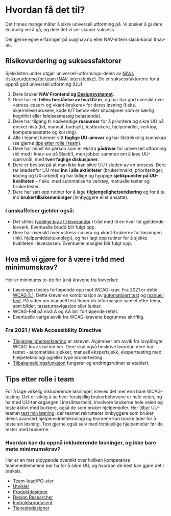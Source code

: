 # Hvordan få det til?
<p class="typo-ingress">Det finnes mange måter å sikre universell utforming på. Vi ønsker å gi dere én mulig vei å gå, og dele det vi ser skaper suksess.</p>
Del gjerne egne erfaringer på uu@nav.no eller NAV-intern slack-kanal #nav-uu.

## Risikovurdering og suksessfaktorer
Sjekklisten under utgjør universell-utformings-delen av [NAVs risikovurdering for team (NAV-intern lenke)](https://navno.sharepoint.com/sites/intranett-it/SitePages/Risikovurderinger.aspx). 
De er suksessfaktorene for å oppnå god universell utforming (UU):

1. Dere bruker __NAV Frontend og [Designsystemet](https://design.nav.no/)__.
2. Dere har en __felles forståelse av hva UU er__, og har har god oversikt over «stress-caser» og «kant-brukere» for deres løsning (f.eks. skjermleserbrukere, kode 6/7 behov eller situasjoner som er særlig kognitivt eller følelsesmessig belastende).
3. Dere har tilgang til nødvendige __ressurser__ for å prioritere og sikre UU på ønsket nivå (tid, mandat, budsjett, testbrukere, hjelpemidler, verktøy, kompetansestøtte og kursing).
4. Alle i teamet kjenner sitt __faglige UU-ansvar__ og har tilstrekkelig kunnskap (se gjerne [tips etter rolle i team](/hvordan-faa-det-til/tips-etter-rolle/)).
5. Dere har minst én person som er ekstra __pådriver__ for universell utforming (bli med i #nav-uu på Slack!), men jobber sammen om å løse UU-spørsmål, med __tverrfaglige diskusjoner__. 
6. Dere er bevisst på at man ikke kan sikre UU i slutten av en prosess. Dere tar istedenfor UU med __inn i alle aktiviteter__ (brukerinnsikt, prioriteringer, koding og UX-arbeid) og har tidlige og hyppige __sjekkpunkter på UU-kvaliteten__ - f.eks. med automatiserte verktøy, manuelle tester og brukertester.
7. Dere har satt opp rutiner for å lage __tilgjengelighetserklæring__ og for å ta inn __brukertilbakemeldinger__ (innbyggere eller ansatte).


### I anskaffelser gjelder også:
- Det stilles [tydelige krav til leverandør](hva-gjelder/krav-til-anskaffelseer.md) i tråd med til en hver tid gjeldende lovverk. Eventuelle brudd blir fulgt opp.
- Dere har oversikt over «stress-caser» og «kant-brukere» for løsningen (inkl. hjelpemiddelteknologi), og har lagt opp rutiner for å sjekke kvaliteten i leveransen. Eventuelle mangler blir fulgt opp.


<!-- Her kommer UU-skolen underlenker: -->

## Hva må vi gjøre for å være i tråd med minimumskrav?

<!-- helst ønsker jeg dette:
<ekspanderbartpanel tittel="Hva må vi gjøre for å være i tråd med minimumskrav?"> innholdet under (minus tittelen) </ekspanderbartpanel> -->
Her er minimums to-do for å nå kravene fra lovverket:
- Løsningen testes fortløpende opp mot WCAG-krav. Fra 2021 er dette [WCAG 2.1](https://uu.difi.no/krav-og-regelverk/webdirektivet-og-wcag-21). Dette krever en kombinasjon av [automatisert test](/hvordan-faa-det-til/UU-testing/automatisert-testing/) og [manuell test](/hvordan-faa-det-til/UU-testing/manuell-testing/). På siden om manuell test finner du informasjon samlet etter tema, som bilder, tastaturnavigasjon eller lenker.
- WCAG-Feil på nivå A og AA blir fortløpende rettet.
- Eventuelle varige avvik fra WCAG-kravene begrunnes skriftlig.

### Fra 2021 / Web Accessibility Directive
- [Tilgjengelighetserklæring](/hvordan-faa-det-til/tilgjengelighetserklæring.md) er skrevet. Avjørelser om avvik fra lovpålagte WCAG-krav skal inn her. Dere skal også beskrive hvordan dere har testet - automatiske sjekker, manuell ekspertsjekk, eksperttesting med hjelpeteknologi og/eller type brukertesting.
- [Tilbakemeldingsfunksjon](/hvordan-faa-det-til/tilbakemeldingsfunksjon.md) fungerer og endringsrutiner er etablert.

## Tips etter rolle i team
For å lage virkelig inkluderende løsninger, kreves det mer enn bare WCAG-testing. Det er viktig å se hvor forskjellig brukerbehovene er hele veien, og ha med UU-tankegangen i innsiktsarbeid, involvere brukerne hele veien og teste aktivt med burkere, også de som bruker hjelpemidler. Her tilbyr UU-teamet [test min løsning](/hvordan-faa-det-til/UU-testing/brukertesting/test-min-løsning.md), der teamet rekrutterer innbyggere som bruker delvis avansert hjelpemiddelteknologi og teamene kan booke tider for å teste sin løsning. Test gjerne også selv med forskjellige hjelpemidler før du tester med brukerne.

### Hvordan kan du oppnå inkluderende løsninger, og ikke bare møte minimumskrav?
Her er en mer utdypende oversikt over hvilken kompetanse teammedlemmene bør ha for å sikre UU, og hvordan de best kan gjøre det i praksis.

* [Team-lead/PO-eier](/hvordan-faa-det-til/tips-etter-rolle//Leder/) 
* [Utvikler](/hvordan-faa-det-til/tips-etter-rolle//Utvikler/)
* [Produktdesigner](/hvordan-faa-det-til/tips-etter-rolle//Produktdesigner/)
* [Design Researcher](/hvordan-faa-det-til/tips-etter-rolle//UserResearcher/)
* [Innholdsprodusent](/hvordan-faa-det-til/tips-etter-rolle//Innholdsprodusent/)
* [Tjenestedesigner](/hvordan-faa-det-til/tips-etter-rolle//Tjenestedesigner/)

<!-- Se også gammel versjon på [NAV-intern side om kompetanse i teamene](https://navno.sharepoint.com/sites/universellutformingavikt/SitePages/Hvilken-kompetanse-b%C3%B8r-teammedlemmer-har-p%C3%A5-universell-utforming-.aspx) -->
